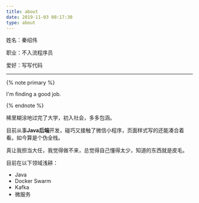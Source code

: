 ```yaml
---
title: about
date: 2019-11-03 00:17:30
type: about
---
```


姓名：秦绍伟

职业：不入流程序员

爱好：写写代码

----

{% note primary %}

I'm finding a good job.

{% endnote %}

稀里糊涂地过完了大学，初入社会，多多包涵。

目前从事**Java后端**开发，碰巧又接触了微信小程序，页面样式写的还能凑合着看。如今算是个伪全栈。

真让我担当大任，我觉得做不来，总觉得自己懂得太少，知道的东西就是皮毛。

目前在以下领域浅耕：

- Java
- Docker Swarm
- Kafka
- 微服务

